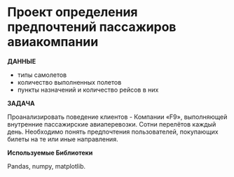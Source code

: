 # Проект определения предпочтений пассажиров авиакомпании

**ДАННЫЕ**

- типы самолетов
- количество выполненных полетов
- пункты назначений и количество рейсов в них

**ЗАДАЧА**

Проанализировать поведение клиентов - Компании «F9», выполняющей внутренние пассажирские авиаперевозки. Сотни перелётов каждый день. Необходимо понять предпочтения пользователей, покупающих билеты на те или иные направления.

**Используемые Библиотеки**

Pandas, numpy, matplotlib.

